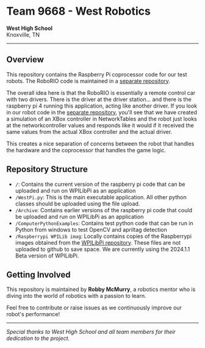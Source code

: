 ﻿# Team 9668 - West Robotics

**West High School**  
Knoxville, TN

---

## Overview

This repository contains the Raspberry Pi coprocessor code for our test robots. The RoboRIO code is maintained in a [separate repository](https://github.com/rrmcmurry/9668_Swerve/).

The overall idea here is that the RoboRIO is essentially a remote control car with two drivers. There is the driver at the driver station... and there is the raspberry pi 4 running this application, 
acting like another driver. If you look in our robot code in the [separate repository](https://github.com/rrmcmurry/9668_Swerve/), you'll see that we have created a simulation of an XBox controller 
in NetworkTables and the robot just looks at the networkcontroller values and responds like it would if it received the same values from the actual XBox controller and the actual driver. 

This creates a nice separation of concerns between the robot that handles the hardware and the coprocessor that handles the game logic.





## Repository Structure

- `/`: Contains the current version of the raspberry pi code that can be uploaded and run on WPILibPi as an application
- `/WestPi.py`: This is the main executable application.  All other python classes should be uploaded using the file upload.
- `/Archive`: Contains earlier versions of the raspberry pi code that could be uploaded and run on WPILibPi as an application
- `/ComputerPythonExamples`: Contains test python code that can be run in Python from windows to test OpenCV and apriltag detection
- `/Raspberrypi WPILib imag`: Locally contains copies of the Raspberrypi images obtained from the [WPILibPi repository](https://github.com/wpilibsuite/WPILibPi/releases). 
These files are not uploaded to github to save space. We are currently using the 2024.1.1 Beta version of WPILibPi.

## Getting Involved

This repository is maintained by **Robby McMurry**, a robotics mentor who is diving into the world of robotics with a passion to learn.

Feel free to contribute or raise issues as we continuously improve our robot's performance!

---

*Special thanks to West High School and all team members for their dedication to the project.*

